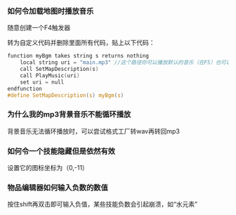 ### 如何令加载地图时播放音乐

随意创建一个F4触发器

转为自定义代码并删除里面所有代码，贴上以下代码：

```c
function myBgm takes string s returns nothing
    local string uri = "main.mp3" //这个路径你可以播放默认的音乐（在F5）也可以播放F12导入的音乐
    call SetMapDescription(s)
    call PlayMusic(uri)
    set uri = null
endfunction
#define SetMapDescription(s) myBgm(s)
```

### 为什么我的mp3背景音乐不能循环播放

背景音乐无法循环播放时，可以尝试格式工厂转wav再转回mp3

### 如何令一个技能隐藏但是依然有效

设置它的图标坐标为（0,-11）

### 物品编辑器如何输入负数的数值

按住shift再双击即可输入负值，某些技能负数会引起崩溃，如“水元素”
